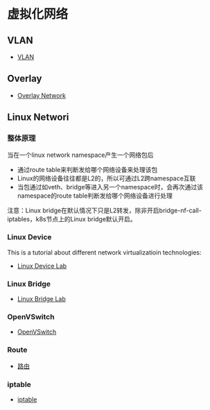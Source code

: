 # 虚拟化网络

## VLAN
- [VLAN](vlan.md)


## Overlay
- [Overlay Network](overlay.md)


## Linux Networi
### 整体原理

当在一个linux network namespace产生一个网络包后

- 通过route table来判断发给哪个网络设备来处理该包
- Linux的网络设备往往都是L2的，所以可通过L2跨namespace互联
- 当包通过如veth、bridge等进入另一个namespace时，会再次通过该namespace的route table判断发给哪个网络设备进行处理

注意：Linux bridge在默认情况下只是L2转发，除非开启bridge-nf-call-iptables，k8s节点上的Linux bridge默认开启。

### Linux Device
This is a tutorial about different network virtualizatioin technologies:

- [Linux Device Lab](linux-device/README.md)

### Linux Bridge

- [Linux Bridge Lab](linux-bridge/README.md)

### OpenVSwitch

- [OpenVSwitch](ovs/README.md)

### Route
- [路由](route.md)


### iptable
- [iptable](iptable.md)
